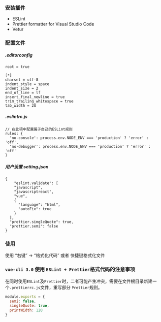 ### 安装插件

-	ESLint
- Prettier formatter for Visual Studio Code
- Vetur

### 配置文件

#####	.editorconfig

```
root = true

[*]
charset = utf-8
indent_style = space
indent_size = 2
end_of_line = lf
insert_final_newline = true
trim_trailing_whitespace = true
tab_width = 2ß

```

#####	.eslintrc.js

```
// 在此项中配置属于自己的ESLint规则
rules: {
  'no-console': process.env.NODE_ENV === 'production' ? 'error' : 'off',
  'no-debugger': process.env.NODE_ENV === 'production' ? 'error' : 'off'
}
```

##### 用户设置 setting.json

```
{
	"eslint.validate": [
    "javascript",
    "javascriptreact",
    "vue",
    {
      "language": "html",
      "autoFix": true
    }
  ],
  "prettier.singleQuote": true,
  "prettier.semi": false
}
```

### 使用

使用 “右键” -> “格式化代码” 或者 快捷键格式化文件

### ```vue-cli 3.0``` 使用 ``` ESLint + Prettier ```格式代码的注意事项

在同时使用``` ESLint ```及``` Prettier ```时，二者可能产生冲突，需要在文件根目录新建一个``` .prettierrc.js ```文件，重写部分 ``` Prettier ```规则。

```javascript
module.exports = {
  semi: false,
  singleQuote: true,
  printWidth: 120
}
```